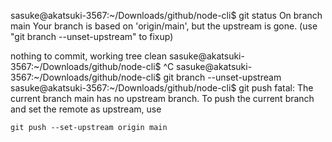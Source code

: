 sasuke@akatsuki-3567:~/Downloads/github/node-cli$ git status
On branch main
Your branch is based on 'origin/main', but the upstream is gone.
(use "git branch --unset-upstream" to fixup)

nothing to commit, working tree clean
sasuke@akatsuki-3567:~/Downloads/github/node-cli$ ^C
sasuke@akatsuki-3567:~/Downloads/github/node-cli$ git branch --unset-upstream
sasuke@akatsuki-3567:~/Downloads/github/node-cli$ git push
fatal: The current branch main has no upstream branch.
To push the current branch and set the remote as upstream, use

    git push --set-upstream origin main
